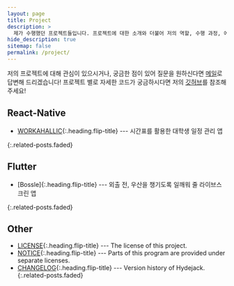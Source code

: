```yaml
---
layout: page
title: Project
description: >
  제가 수행했던 프로젝트들입니다. 프로젝트에 대한 소개와 더불어 저의 역할, 수행 과정, 에러 해결과 배운 점에 대해서 담아 보았습니다. 
hide_description: true
sitemap: false
permalink: /project/
---
```


저의 프로젝트에 대해 관심이 있으시거나, 궁금한 점이 있어 질문을 원하신다면 [메일](mailto:pius0316@naver.com)로 답변해 드리겠습니다!
프로젝트 별로 자세한 코드가 궁금하시다면 저의 [깃허브](https://github.com/sillonjeu)를 참조해 주세요!

<!-- While this manual tries to be beginner-friendly, as a user of Jekyll it is assumed that you are comfortable running shell commands and editing text files.
{:.note} -->

## React-Native
* [WORKAHALLIC]{:.heading.flip-title} --- 시간표를 활용한 대학생 일정 관리 앱
<!-- * [Upgrade]{:.heading.flip-title} --- You can skip this if you haven't used Hydejack before.
* [Config]{:.heading.flip-title} --- Once Jekyll is running you can start editing your config file. -->
{:.related-posts.faded}

## Flutter
* [Bossle]{:.heading.flip-title} --- 외출 전, 우산을 챙기도록 일깨워 줄 라이브스크린 앱
<!-- * [Writing]{:.heading.flip-title} --- Producing markdown content for Hydejack.
* [Scripts]{:.heading.flip-title} --- How to include 3rd party scripts on your site.
* [Build]{:.heading.flip-title} --- How to build the static files for deployment.
* [Advanced]{:.heading.flip-title} --- Guides for more advanced tasks. -->
{:.related-posts.faded}

## Other
* [LICENSE]{:.heading.flip-title} --- The license of this project.
* [NOTICE]{:.heading.flip-title} --- Parts of this program are provided under separate licenses.
* [CHANGELOG]{:.heading.flip-title} --- Version history of Hydejack.
{:.related-posts.faded}

[WORKAHALLIC]: 2012-02-07-example-content.md
[upgrade]: upgrade.md
[config]: config.md
[basics]: basics.md
[writing]: writing.md
[scripts]: scripts.md
[build]: build.md
[advanced]: advanced.md
[LICENSE]: ../LICENSE.md
[NOTICE]: ../NOTICE.md
[CHANGELOG]: ../CHANGELOG.md